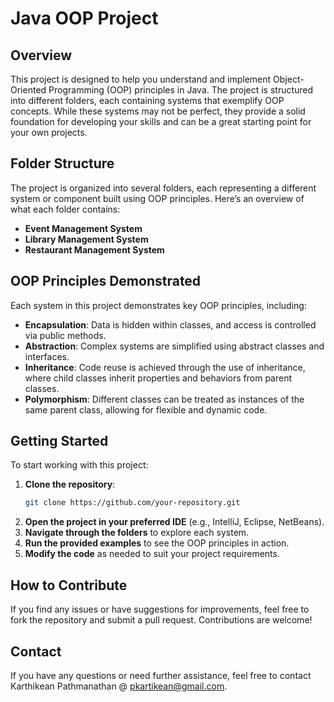 # Java OOP Project

## Overview

This project is designed to help you understand and implement Object-Oriented Programming (OOP) principles in Java. The project is structured into different folders, each containing systems that exemplify OOP concepts. While these systems may not be perfect, they provide a solid foundation for developing your skills and can be a great starting point for your own projects.

## Folder Structure

The project is organized into several folders, each representing a different system or component built using OOP principles. Here’s an overview of what each folder contains:

- **Event Management System**
- **Library Management System**
- **Restaurant Management System**

## OOP Principles Demonstrated

Each system in this project demonstrates key OOP principles, including:

- **Encapsulation**: Data is hidden within classes, and access is controlled via public methods.
- **Abstraction**: Complex systems are simplified using abstract classes and interfaces.
- **Inheritance**: Code reuse is achieved through the use of inheritance, where child classes inherit properties and behaviors from parent classes.
- **Polymorphism**: Different classes can be treated as instances of the same parent class, allowing for flexible and dynamic code.

## Getting Started

To start working with this project:

1. **Clone the repository**: 
   ```bash
   git clone https://github.com/your-repository.git
   ```
2. **Open the project in your preferred IDE** (e.g., IntelliJ, Eclipse, NetBeans).
3. **Navigate through the folders** to explore each system.
4. **Run the provided examples** to see the OOP principles in action.
5. **Modify the code** as needed to suit your project requirements.

## How to Contribute

If you find any issues or have suggestions for improvements, feel free to fork the repository and submit a pull request. Contributions are welcome!

## Contact

If you have any questions or need further assistance, feel free to contact \
Karthikean Pathmanathan @ pkartikean@gmail.com.
